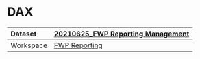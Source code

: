 



# DAX

|Dataset|[20210625_FWP Reporting Management](./../20210625_FWP-Reporting-Management.md)|
| :--- | :--- |
|Workspace|[FWP Reporting](../../Workspaces/FWP-Reporting.md)|
